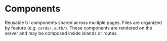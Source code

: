 # Components

Reusable UI components shared across multiple pages. Files are organized by
feature (e.g. `cards/`, `auth/`). These components are rendered on the server
and may be composed inside islands or routes.
